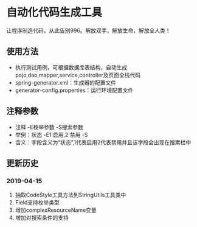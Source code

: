 # 自动化代码生成工具
让程序制造代码，从此告别996。解放双手，解放生命，解放全人类！

## 使用方法
* 执行测试用例，可根据数据库表结构，自动生成pojo,dao,mapper,service,controller及页面全栈代码
* spring-generator.xml：生成器的配置文件
* generator-config.properties：运行环境配置文件

## 注释参数
* 注释 -E枚举参数 -S搜索参数  
* 举例：状态 -E1:启用,2:禁用 -S  
* 含义：字段含义为“状态”,1代表启用2代表禁用并且该字段会出现在搜索栏中

## 更新历史
### 2019-04-15
1. 抽取CodeStyle工具方法到StringUtils工具类中
1. Field支持枚举类型
1. 增加complexResourceName变量
1. 增加对搜索条件的支持